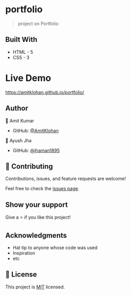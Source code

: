 # portfolio

> project on Portfolio

## Built With

- HTML - 5
- CSS - 3

# Live Demo

https://amitklohan.github.io/portfolio/

## Author

👤 Amit Kumar

- GitHub: [@AmitKlohan](https://github.com/AmitKlohan)

👤 Ayush Jha

- GitHub: [@jhaman1895](https://github.com/jhaman1895)

## 🤝 Contributing

Contributions, issues, and feature requests are welcome!

Feel free to check the [issues page](../../issues/).

## Show your support

Give a ⭐️ if you like this project!

## Acknowledgments

- Hat tip to anyone whose code was used
- Inspiration
- etc

## 📝 License

This project is [MIT](./MIT.md) licensed.
